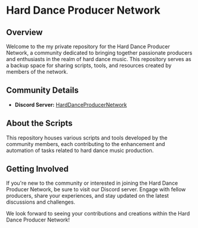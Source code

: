 # Hard Dance Producer Network

## Overview

Welcome to the my private repository for the Hard Dance Producer Network, a community dedicated to bringing together passionate producers and enthusiasts in the realm of hard dance music. This repository serves as a backup space for sharing scripts, tools, and resources created by members of the network.

## Community Details

- **Discord Server:** [HardDanceProducerNetwork](https://discord.gg/UytMWCzPDr)

## About the Scripts

This repository houses various scripts and tools developed by the community members, each contributing to the enhancement and automation of tasks related to hard dance music production. 

## Getting Involved

If you're new to the community or interested in joining the Hard Dance Producer Network, be sure to visit our Discord server. Engage with fellow producers, share your experiences, and stay updated on the latest discussions and challenges.

We look forward to seeing your contributions and creations within the Hard Dance Producer Network!

